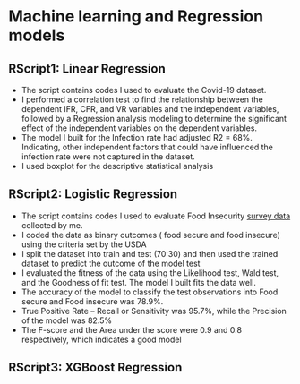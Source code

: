 # Machine learning and Regression models

## RScript1: Linear Regression
* The script contains codes I used to evaluate the Covid-19 dataset. 
* I performed a correlation test to find the relationship between the dependent IFR, CFR, and VR variables and the independent variables, followed by a Regression analysis modeling to determine the significant effect of the independent variables on the dependent variables. 
* The model I built for the Infection rate had adjusted R2   = 68%. Indicating, other independent factors that could have influenced the infection rate were not captured in the dataset.
* I used boxplot for the descriptive statistical analysis 

## RScript2: Logistic Regression
* The script contains codes I used to evaluate Food Insecurity [survey data](https://docs.google.com/forms/d/e/1FAIpQLSefeIBR3aTLKzJehNwFHEeouKqlQP2UZGgSANmQf7pMMJ6-iw/viewform?usp=sf_link) collected by me. 
* I coded the data as binary outcomes ( food secure and food insecure) using the criteria set by the USDA
* I split the dataset into train and test (70:30) and then used the trained dataset to predict the outcome of the  model test
* I evaluated the fitness of the data using the Likelihood test, Wald test, and the Goodness of fit test. The model I built fits the data well.
* The accuracy of the model to classify the test observations into Food secure and Food insecure was 78.9%.
* True Positive Rate – Recall or Sensitivity was 95.7%, while the Precision of the model was 82.5%
* The F-score and the Area under the score were 0.9 and 0.8 respectively, which indicates a good model


## RScript3: XGBoost Regression 
